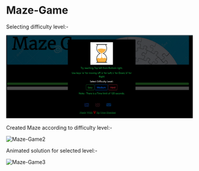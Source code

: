 # Maze-Game

Selecting difficulty level:- 

 <img width="960" alt="Maze-Game1" src="https://github.com/uma1066nitj/maze-game/blob/main/Images/maze-game1.png">

Created Maze according to difficulty level:-  

<img width="960" alt="Maze-Game2" src="https://user-images.githubusercontent.com/80534075/189458339-319dcdf7-d3f6-40c9-bc5c-ef7ad2db1b99.png">


Animated solution for selected level:-

<img width="960" alt="Maze-Game3" src="https://user-images.githubusercontent.com/80534075/189458333-1f59fd6a-efc3-4f69-8ce4-002daf12ac2a.png">


<!-- Screenshot 2022-07-22 191040 -->
